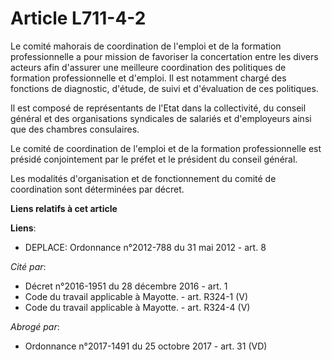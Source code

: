 # Article L711-4-2

Le comité mahorais de coordination de l'emploi et de la formation professionnelle a pour mission de favoriser la concertation
entre les divers acteurs afin d'assurer une meilleure coordination des politiques de formation professionnelle et d'emploi.
Il est notamment chargé des fonctions de diagnostic, d'étude, de suivi et d'évaluation de ces politiques. 

Il est composé de représentants de l'Etat dans la collectivité, du conseil général et des organisations syndicales de
salariés et d'employeurs ainsi que des chambres consulaires. 

Le comité de coordination de l'emploi et de la formation professionnelle est présidé conjointement par le préfet et le
président du conseil général. 

Les modalités d'organisation et de fonctionnement du comité de coordination sont déterminées par décret.

**Liens relatifs à cet article**

**Liens**:

  - DEPLACE: Ordonnance n°2012-788 du 31 mai 2012 - art. 8

_Cité par_:

  - Décret n°2016-1951 du 28 décembre 2016 - art. 1
  - Code du travail applicable à Mayotte. - art. R324-1 (V)
  - Code du travail applicable à Mayotte. - art. R324-4 (V)

_Abrogé par_:

  - Ordonnance n°2017-1491 du 25 octobre 2017 - art. 31 (VD)
